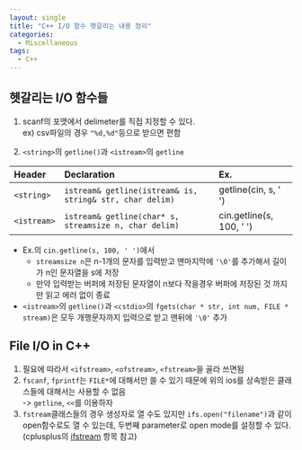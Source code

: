 ```yaml
---
layout: single
title: "C++ I/O 함수 헷갈리는 내용 정리"
categories:
  - Miscellaneous
tags:
  - C++
---
```

## 헷갈리는 I/O 함수들
1. scanf의 포맷에서 delimeter를 직접 지정할 수 있다.  
ex) csv파일의 경우 `"%d,%d"`등으로 받으면 편함

2. `<string>`의 `getline()`과 `<istream>`의 `getline`

| Header | Declaration | Ex. |
| :--- | :--- | :--- |
| `<string>` | `istream& getline(istream& is, string& str, char delim)` | getline(cin, s, ' ') |
| `<istream>` | `istream& getline(char* s, streamsize n, char delim)` | cin.getline(s, 100, ' ') |

- Ex.의 `cin.getline(s, 100, ' ')`에서
  * `streamsize n`은 n-1개의 문자를 입력받고 맨마지막에 `'\0'`를 추가해서 길이가 n인 문자열을 s에 저장
  * 만약 입력받는 버퍼에 저장된 문자열이 n보다 작을경우 버퍼에 저장된 것 까지만 읽고 에러 없이 종료
- `<istream>`의 `getline()`과 `<cstdio>`의 `fgets(char * str, int num, FILE * stream)`은 모두 개행문자까지 입력으로 받고 맨뒤에 `'\0'` 추가

## File I/O in C++
1. 필요에 따라서 `<ifstream>`, `<ofstream>`, `<fstream>`을 골라 쓰면됨
2. `fscanf`, `fprintf`는 `FILE*`에 대해서만 쓸 수 있기 때문에 위의 ios를 상속받은 클래스들에 대해서는 사용할 수 없음  
-> `getline`, `<<`를 이용하자
3. `fstream`클래스들의 경우 생성자로 열 수도 있지만 `ifs.open("filename")`과 같이 open함수로도 열 수 있는데, 두번째 parameter로 open mode를 설정할 수 있다. (cplusplus의 [ifstream](http://www.cplusplus.com/reference/fstream/ifstream/open/) 항목 참고)
